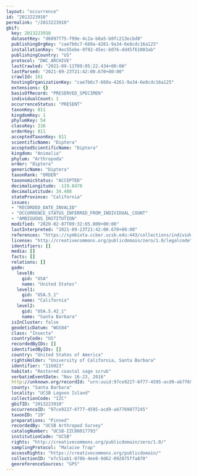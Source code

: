 ```yaml
---
layout: "occurrence"
id: "2013223910"
permalink: "/2013223910"
gbif:
  key: 2013223910
  datasetKey: "d6097f75-f99e-4c2a-b8a5-b0fc213ecbd0"
  publishingOrgKey: "cae7b6c7-669a-4261-9a34-6e8cdc16a125"
  installationKey: "4ec55ebe-9f92-45ec-b076-dd45f61003ab"
  publishingCountry: "US"
  protocol: "DWC_ARCHIVE"
  lastCrawled: "2021-09-11T09:05:22.434+00:00"
  lastParsed: "2021-09-23T21:42:00.670+00:00"
  crawlId: 161
  hostingOrganizationKey: "cae7b6c7-669a-4261-9a34-6e8cdc16a125"
  extensions: {}
  basisOfRecord: "PRESERVED_SPECIMEN"
  individualCount: 1
  occurrenceStatus: "PRESENT"
  taxonKey: 811
  kingdomKey: 1
  phylumKey: 54
  classKey: 216
  orderKey: 811
  acceptedTaxonKey: 811
  scientificName: "Diptera"
  acceptedScientificName: "Diptera"
  kingdom: "Animalia"
  phylum: "Arthropoda"
  order: "Diptera"
  genericName: "Diptera"
  taxonRank: "ORDER"
  taxonomicStatus: "ACCEPTED"
  decimalLongitude: -119.8478
  decimalLatitude: 34.408
  stateProvince: "California"
  issues:
  - "RECORDED_DATE_INVALID"
  - "OCCURRENCE_STATUS_INFERRED_FROM_INDIVIDUAL_COUNT"
  - "AMBIGUOUS_INSTITUTION"
  modified: "2020-02-07T09:32:05.000+00:00"
  lastInterpreted: "2021-09-23T21:42:00.670+00:00"
  references: "https://symbiota.ccber.ucsb.edu:443/collections/individual/index.php?occid=116023"
  license: "http://creativecommons.org/publicdomain/zero/1.0/legalcode"
  identifiers: []
  media: []
  facts: []
  relations: []
  gadm:
    level0:
      gid: "USA"
      name: "United States"
    level1:
      gid: "USA.5_1"
      name: "California"
    level2:
      gid: "USA.5.42_1"
      name: "Santa Barbara"
  isInCluster: false
  geodeticDatum: "WGS84"
  class: "Insecta"
  countryCode: "US"
  recordedByIDs: []
  identifiedByIDs: []
  country: "United States of America"
  rightsHolder: "University of California, Santa Barbara"
  identifier: "116023"
  habitat: "Restored coastal sage scrub"
  verbatimEventDate: "Nov 16-23, 2016"
  http://unknown.org/recordId: "urn:uuid:97ce9227-6f77-4595-acd9-ab7769877245"
  county: "Santa Barbara"
  locality: "UCSB Lagoon Island"
  collectionCode: "IZC"
  gbifID: "2013223910"
  occurrenceID: "97ce9227-6f77-4595-acd9-ab7769877245"
  taxonID: "19"
  preparations: "Pinned"
  recordedBy: "UCSB Arthropod Survey"
  catalogNumber: "UCSB-IZC00017793"
  institutionCode: "UCSB"
  rights: "http://creativecommons.org/publicdomain/zero/1.0/"
  samplingProtocol: "Malaise Trap"
  accessRights: "https://creativecommons.org/publicdomain/"
  collectionID: "e7c51ab1-870b-4ee8-9d62-092875ffa870"
  georeferenceSources: "GPS"
---
```


